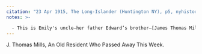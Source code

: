 ```yaml
---
citation: "23 Apr 1915, The Long-Islander (Huntington NY), p5, nyhistoricnewspapers.org"
notes: >-

  - This is Emily's uncle—her father Edward’s brother—[James Thomas Mills](https://www.findagrave.com/memorial/74905990/james-thomas-mills), born 13 Feb 1827 in New York City, died 22 Apr 1915 in Huntington NY.
---
```


J. Thomas Mills, An Old Resident Who Passed Away This Week.
